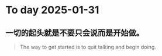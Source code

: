 
# To day 2025-01-31


## 一切的起头就是不要只会说而是开始做。
> The way to get started is to quit talking and begin doing. 

    